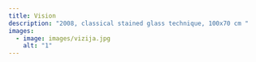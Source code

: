 ```yaml
---
title: Vision
description: "2008, classical stained glass technique, 100x70 cm "
images:
  - image: images/vizija.jpg
    alt: "1"
---
```


